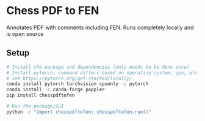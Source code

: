 # Chess PDF to FEN
Annotates PDF with comments including FEN. Runs completely locally and is open source

## Setup
```bash
# Install the package and dependencies (only needs to be done once)
# Install pytorch, command differs based on operating system, gpu, etc. so 
# see https://pytorch.org/get-started/locally/
conda install pytorch torchvision cpuonly -c pytorch
conda install -c conda-forge poppler
pip install chesspdftofen

# Run the package/GUI
python -c "import chesspdftofen; chesspdftofen.run()"

```
